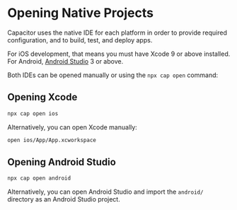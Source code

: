 # Opening Native Projects

Capacitor uses the native IDE for each platform in order to provide required configuration, and to build, test, and deploy apps.

For iOS development, that means you must have Xcode 9 or above installed. For Android, [Android Studio](https://developer.android.com/studio/index.html) 3 or above.

Both IDEs can be opened manually or using the `npx cap open` command:

## Opening Xcode

```bash
npx cap open ios
```

Alternatively, you can open Xcode manually:

```bash
open ios/App/App.xcworkspace
```

## Opening Android Studio

```bash
npx cap open android
```

Alternatively, you can open Android Studio and import the `android/` directory as an Android Studio project.
